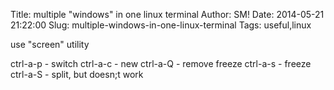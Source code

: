 Title: multiple "windows" in one linux terminal
Author: SM!
Date: 2014-05-21 21:22:00
Slug: multiple-windows-in-one-linux-terminal
Tags: useful,linux

<div dir="ltr" style="text-align: left;" trbidi="on">use "screen" utility

ctrl-a-p - switch
ctrl-a-c - new
ctrl-a-Q - remove freeze
ctrl-a-s - freeze
ctrl-a-S - split, but doesn;t work
<div>
</div></div>